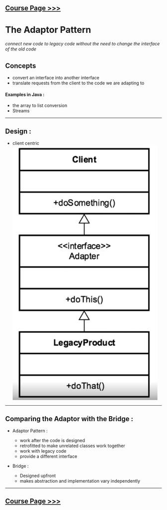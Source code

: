 [Course Page >>>](../README.md)
---
# The Adaptor Pattern
###### connect new code to legacy code without the need to change the interface of the old code

## Concepts 
- convert an interface into another interface
- translate requests from the client to the code we are adapting to

#### Examples in Java :
- the array to list conversion
- Streams

---
## Design :
- client centric
![Adaptor UML](../media/1.PNG)
---

## Comparing the Adaptor with the Bridge :
- Adaptor Pattern :
    - work after the code is designed
    - retrofitted to make unrelated classes work together
    - work with legacy code
    - provide a different interface 
    

- Bridge :
  - Designed upfront
  - makes abstraction and implementation vary independently
----
[Course Page >>>](../README.md)
---
